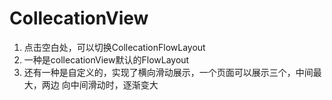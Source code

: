 # CollecationView

1. 点击空白处，可以切换CollecationFlowLayout
2. 一种是collecationView默认的FlowLayout
3. 还有一种是自定义的，实现了横向滑动展示，一个页面可以展示三个，中间最大，两边 向中间滑动时，逐渐变大
